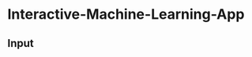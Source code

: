 # Interactive-Machine-Learning-App

## Input

<img class="auto-size__target postpone-load--fade-in widge-figure__image" data-src="https://github.com/S-B-Iqbal/Interactive-Machine-Learning-App/blob/master/Front_Page.png" alt="" itemprop="image" src="https://github.com/S-B-Iqbal/Interactive-Machine-Learning-App/blob/master/Front_Page.png" style="PADDING-RIGHT: 70px">
